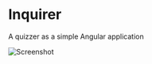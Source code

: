 # Inquirer

A quizzer as a simple Angular application

![Screenshot](https://repository-images.githubusercontent.com/286328829/bab6e580-daac-11ea-8bfd-0e4c8a844838 "Screenshot")
